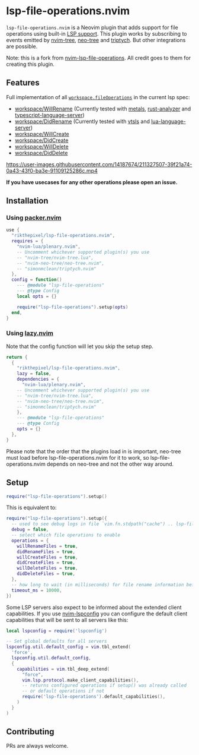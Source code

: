 # lsp-file-operations.nvim

`lsp-file-operations.nvim` is a Neovim plugin that adds support for file operations using built-in [LSP
support](https://neovim.io/doc/user/lsp.html).
This plugin works by subscribing to events emitted by [nvim-tree](https://github.com/nvim-tree/nvim-tree.lua), [neo-tree](https://github.com/nvim-neo-tree/neo-tree.nvim) and [triptych](https://github.com/simonmclean/triptych.nvim). But other integrations are possible.

Note: this is a fork from [nvim-lsp-file-operations](https://github.com/antosha417/nvim-lsp-file-operations). All credit goes to them for creating this plugin.

## Features

Full implementation of all [`workspace.fileOperations`](https://microsoft.github.io/language-server-protocol/specifications/lsp/3.17/specification/) in the current lsp spec:

- [workspace/WillRename](https://microsoft.github.io/language-server-protocol/specifications/lsp/3.17/specification/#workspace_willRenameFiles) (Currently tested with [metals](https://scalameta.org/metals/), [rust-analyzer](https://rust-analyzer.github.io/) and [typescript-language-server](https://github.com/typescript-language-server/typescript-language-server))
- [workspace/DidRename](https://microsoft.github.io/language-server-protocol/specifications/lsp/3.17/specification/#workspace_didRenameFiles) (Currently tested with [vtsls](https://github.com/yioneko/vtsls) and [lua-language-server](https://github.com/LuaLS/lua-language-server))
- [workspace/WillCreate](https://microsoft.github.io/language-server-protocol/specifications/lsp/3.17/specification/#workspace_willCreateFiles)
- [workspace/DidCreate](https://microsoft.github.io/language-server-protocol/specifications/lsp/3.17/specification/#workspace_didCreateFiles)
- [workspace/WillDelete](https://microsoft.github.io/language-server-protocol/specifications/lsp/3.17/specification/#workspace_willDeleteFiles)
- [workspace/DidDelete](https://microsoft.github.io/language-server-protocol/specifications/lsp/3.17/specification/#workspace_didDeleteFiles)

https://user-images.githubusercontent.com/14187674/211327507-39f21a74-0a43-43f0-ba3e-91109125286c.mp4

**If you have usecases for any other operations please open an issue.**

## Installation

### Using [packer.nvim](https://github.com/wbthomason/packer.nvim)

```lua
use {
  "rikthepixel/lsp-file-operations.nvim",
  requires = {
    "nvim-lua/plenary.nvim",
    -- Uncomment whichever supported plugin(s) you use
    -- "nvim-tree/nvim-tree.lua",
    -- "nvim-neo-tree/neo-tree.nvim",
    -- "simonmclean/triptych.nvim"
  },
  config = function()
    --- @module "lsp-file-operations"
    --- @type Config
    local opts = {}

    require("lsp-file-operations").setup(opts)
  end,
}
```

### Using [lazy.nvim](https://github.com/folke/lazy.nvim)

Note that the config function will let you skip the setup step.

```lua
return {
  {
    "rikthepixel/lsp-file-operations.nvim",
    lazy = false,
    dependencies = {
      "nvim-lua/plenary.nvim",
    -- Uncomment whichever supported plugin(s) you use
    -- "nvim-tree/nvim-tree.lua",
    -- "nvim-neo-tree/neo-tree.nvim",
    -- "simonmclean/triptych.nvim"
    },
    --- @module "lsp-file-operations"
    --- @type Config
    opts = {}
  },
}
```

Please note that the order that the plugins load in is important, neo-tree must load before
lsp-file-operations.nvim for it to work, so lsp-file-operations.nvim depends on neo-tree and not the other way
around.

## Setup

```lua
require("lsp-file-operations").setup()
```

This is equivalent to:

```lua
require("lsp-file-operations").setup({
  -- used to see debug logs in file `vim.fn.stdpath("cache") .. lsp-file-operations.log`
  debug = false,
  -- select which file operations to enable
  operations = {
    willRenameFiles = true,
    didRenameFiles = true,
    willCreateFiles = true,
    didCreateFiles = true,
    willDeleteFiles = true,
    didDeleteFiles = true,
  },
  -- how long to wait (in milliseconds) for file rename information before cancelling
  timeout_ms = 10000,
})
```
Some LSP servers also expect to be informed about the extended client capabilities.
If you use [nvim-lspconfig](https://github.com/neovim/nvim-lspconfig) you can configure the default client capabilities that will
be sent to all servers like this:

```lua
local lspconfig = require('lspconfig')

-- Set global defaults for all servers
lspconfig.util.default_config = vim.tbl_extend(
  'force',
  lspconfig.util.default_config,
  {
    capabilities = vim.tbl_deep_extend(
      "force",
      vim.lsp.protocol.make_client_capabilities(),
      -- returns configured operations if setup() was already called
      -- or default operations if not
      require('lsp-file-operations').default_capabilities(),
    )
  }
)
```

## Contributing

PRs are always welcome.